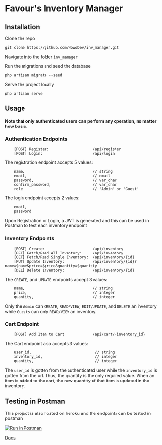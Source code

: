 <p align="center">

# Favour's Inventory Manager

</p>

## Installation

Clone the repo

`git clone https://github.com/NowoDev/inv_manager.git`

Navigate into the folder `inv_manager`

Run the migrations and seed the database

`php artisan migrate --seed`

Serve the project locally

`php artisan serve`

## Usage

#### Note that only authenticated users can perform any operation, no matter how basic.

### Authentication Endpoints

```  
    [POST] Register:                    /api/register
    [POST] Login:                       /api/login
```

The registration endpoint accepts 5 values:

```
    name,                               // string
    email,                              // email
    password,                           // var_char
    confirm_password,                   // var_char
    role                                // 'Admin' or 'Guest'  
```

The login endpoint accepts 2 values:

```
    email, 
    password
```

Upon Registration or Login, a JWT is generated and this can be used in Postman to test each inventory endpoint

### Inventory Endpoints

```
    [POST] Create:                      /api/inventory
    [GET] Fetch/Read All Inventory:     /api/inventory
    [GET] Fetch/Read Single Inventory:  /api/inventory/{id}
    [PUT] Update Inventory:             /api/inventory/{id}?name=$name&price=$price&quantity=$quantity
    [DEL] Delete Inventory:             /api/inventory/{id}
```

The `CREATE`, and `UPDATE` endpoints accept 3 values:

```
    name,                               // string
    price,                              // integer
    quantity,                           // integer
```

Only the `Admin` can `CREATE`, `READ/VIEW`, `EDIT/UPDATE`, and `DELETE` an inventory while `Guests` can only `READ/VIEW`
an inventory.

### Cart Endpoint

```
    [POST] Add Item to Cart             /api/cart/{inventory_id}
```

The Cart endpoint also accepts 3 values:

```
    user_id,                             // string
    inventory_id,                        // integer
    quantity,                            // integer
```

The `user_id` is gotten from the authenticated user while the `inventory_id` is gotten from the url. Thus, the quantity
is the only required value. When an item is added to the cart, the new quantity of that item is updated in the
inventory.

## Testing in Postman

This project is also hosted on heroku and the endpoints can be tested in postman

[![Run in Postman](https://run.pstmn.io/button.svg)](https://app.getpostman.com/run-collection/15465737-da43f176-f364-438a-a390-329347ec70dc?action=collection%2Ffork&collection-url=entityId%3D15465737-da43f176-f364-438a-a390-329347ec70dc%26entityType%3Dcollection%26workspaceId%3D1ee86239-a553-49d1-9d86-ca953566ed4f)

[Docs](https://documenter.getpostman.com/view/15465737/UVeGqR4L#d8f8c297-0f5b-4945-bfc7-290b6008a067)
